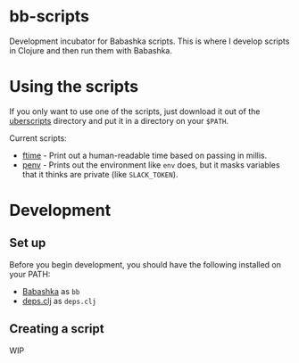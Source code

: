 # bb-scripts

Development incubator for Babashka scripts. This is where I develop scripts in
Clojure and then run them with Babashka.

# Using the scripts

If you only want to use one of the scripts, just download it out of the
[uberscripts](uberscripts/) directory and put it in a directory on your
`$PATH`.

Current scripts:

* [ftime](uberscripts/ftime) - Print out a human-readable time based on passing in millis.
* [penv](uberscripts/penv) - Prints out the environment like `env` does, but it masks variables that it thinks are private (like `SLACK_TOKEN`).

# Development

## Set up

Before you begin development, you should have the following installed on your PATH:

* [Babashka](https://github.com/borkdude/babashka/) as `bb`
* [deps.clj](https://github.com/borkdude/deps.clj) as `deps.clj`

## Creating a script

WIP
